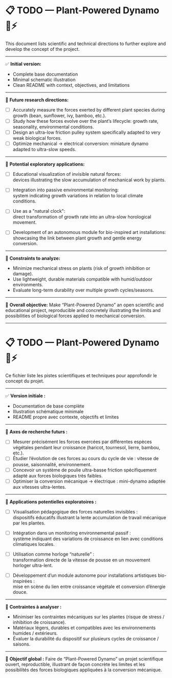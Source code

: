 # 📋 TODO — Plant-Powered Dynamo 🌱⚡

This document lists scientific and technical directions to further explore and develop the concept of the project.

---

✅ **Initial version:**
- Complete base documentation
- Minimal schematic illustration
- Clean README with context, objectives, and limitations

---

🔬 **Future research directions:**

- [ ] Accurately measure the forces exerted by different plant species during growth (bean, sunflower, ivy, bamboo, etc.).
- [ ] Study how these forces evolve over the plant’s lifecycle: growth rate, seasonality, environmental conditions.
- [ ] Design an ultra-low friction pulley system specifically adapted to very weak biological forces.
- [ ] Optimize mechanical → electrical conversion: miniature dynamo adapted to ultra-slow speeds.

---

🌱 **Potential exploratory applications:**

- [ ] Educational visualization of invisible natural forces:  
  devices illustrating the slow accumulation of mechanical work by plants.

- [ ] Integration into passive environmental monitoring:  
  system indicating growth variations in relation to local climate conditions.

- [ ] Use as a "natural clock":  
  direct transformation of growth rate into an ultra-slow horological movement.

- [ ] Development of an autonomous module for bio-inspired art installations:  
  showcasing the link between plant growth and gentle energy conversion.

---

📜 **Constraints to analyze:**

- Minimize mechanical stress on plants (risk of growth inhibition or damage).
- Use lightweight, durable materials compatible with humid/outdoor environments.
- Evaluate long-term durability over multiple growth cycles/seasons.

---

🎯 **Overall objective:**
Make “Plant-Powered Dynamo” an open scientific and educational project, reproducible and concretely illustrating the limits and possibilities of biological forces applied to mechanical conversion.

---

# 📋 TODO — Plant-Powered Dynamo 🌱⚡

Ce fichier liste les pistes scientifiques et techniques pour approfondir le concept du projet.

---

✅ **Version initiale :**
- Documentation de base complète
- Illustration schématique minimale
- README propre avec contexte, objectifs et limites

---

🔬 **Axes de recherche futurs :**

- [ ] Mesurer précisément les forces exercées par différentes espèces végétales pendant leur croissance (haricot, tournesol, lierre, bambou, etc.).
- [ ] Étudier l’évolution de ces forces au cours du cycle de vie : vitesse de pousse, saisonnalité, environnement.
- [ ] Concevoir un système de poulie ultra-basse friction spécifiquement adapté aux forces biologiques très faibles.
- [ ] Optimiser la conversion mécanique → électrique : mini-dynamo adaptée aux vitesses ultra-lentes.

---

🌱 **Applications potentielles exploratoires :**

- [ ] Visualisation pédagogique des forces naturelles invisibles :  
  dispositifs éducatifs illustrant la lente accumulation de travail mécanique par les plantes.
  
- [ ] Intégration dans un monitoring environnemental passif :  
  système indiquant des variations de croissance en lien avec conditions climatiques locales.

- [ ] Utilisation comme horloge “naturelle” :  
  transformation directe de la vitesse de pousse en un mouvement horloger ultra-lent.

- [ ] Développement d’un module autonome pour installations artistiques bio-inspirées :  
  mise en scène du lien entre croissance végétale et conversion d’énergie douce.

---

📜 **Contraintes à analyser :**

- Minimiser les contraintes mécaniques sur les plantes (risque de stress / inhibition de croissance).
- Matériaux légers, durables et compatibles avec les environnements humides / extérieurs.
- Évaluer la durabilité du dispositif sur plusieurs cycles de croissance / saisons.

---

🎯 **Objectif global :**
Faire de “Plant-Powered Dynamo” un projet scientifique ouvert, reproductible, illustrant de façon concrète les limites et les possibilités des forces biologiques appliquées à la conversion mécanique.
